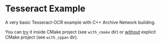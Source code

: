 # Tesseract Example

A very basic Tesseract-OCR example with C++ Archive Network building.

You can [try](https://github.com/cppan/tesseract_example/tree/master/with_cmake) it inside CMake project (see `with_cmake` dir) or [without](https://github.com/cppan/tesseract_example/tree/master/with_cppan) explicit CMake project (see `with_cppan` dir).
